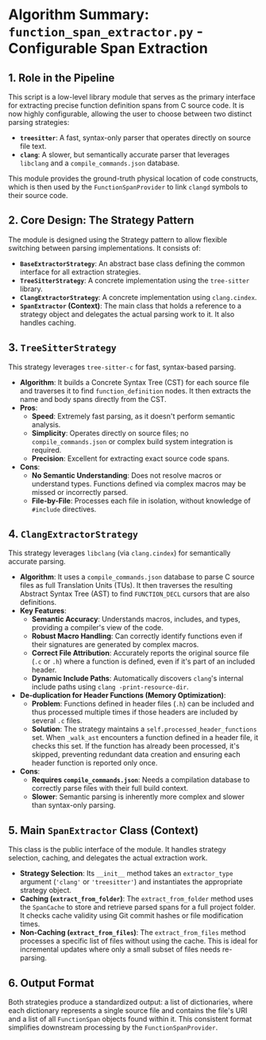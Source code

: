 # Algorithm Summary: `function_span_extractor.py` - Configurable Span Extraction

## 1. Role in the Pipeline

This script is a low-level library module that serves as the primary interface for extracting precise function definition spans from C source code. It is now highly configurable, allowing the user to choose between two distinct parsing strategies:

*   **`treesitter`**: A fast, syntax-only parser that operates directly on source file text.
*   **`clang`**: A slower, but semantically accurate parser that leverages `libclang` and a `compile_commands.json` database.

This module provides the ground-truth physical location of code constructs, which is then used by the `FunctionSpanProvider` to link `clangd` symbols to their source code.

## 2. Core Design: The Strategy Pattern

The module is designed using the Strategy pattern to allow flexible switching between parsing implementations. It consists of:

*   **`BaseExtractorStrategy`**: An abstract base class defining the common interface for all extraction strategies.
*   **`TreeSitterStrategy`**: A concrete implementation using the `tree-sitter` library.
*   **`ClangExtractorStrategy`**: A concrete implementation using `clang.cindex`.
*   **`SpanExtractor` (Context)**: The main class that holds a reference to a strategy object and delegates the actual parsing work to it. It also handles caching.

## 3. `TreeSitterStrategy`

This strategy leverages `tree-sitter-c` for fast, syntax-based parsing.

*   **Algorithm**: It builds a Concrete Syntax Tree (CST) for each source file and traverses it to find `function_definition` nodes. It then extracts the name and body spans directly from the CST.
*   **Pros**:
    *   **Speed**: Extremely fast parsing, as it doesn't perform semantic analysis.
    *   **Simplicity**: Operates directly on source files; no `compile_commands.json` or complex build system integration is required.
    *   **Precision**: Excellent for extracting exact source code spans.
*   **Cons**:
    *   **No Semantic Understanding**: Does not resolve macros or understand types. Functions defined via complex macros may be missed or incorrectly parsed.
    *   **File-by-File**: Processes each file in isolation, without knowledge of `#include` directives.

## 4. `ClangExtractorStrategy`

This strategy leverages `libclang` (via `clang.cindex`) for semantically accurate parsing.

*   **Algorithm**: It uses a `compile_commands.json` database to parse C source files as full Translation Units (TUs). It then traverses the resulting Abstract Syntax Tree (AST) to find `FUNCTION_DECL` cursors that are also definitions.
*   **Key Features**:
    *   **Semantic Accuracy**: Understands macros, includes, and types, providing a compiler's view of the code.
    *   **Robust Macro Handling**: Can correctly identify functions even if their signatures are generated by complex macros.
    *   **Correct File Attribution**: Accurately reports the original source file (`.c` or `.h`) where a function is defined, even if it's part of an included header.
    *   **Dynamic Include Paths**: Automatically discovers `clang`'s internal include paths using `clang -print-resource-dir`.
*   **De-duplication for Header Functions (Memory Optimization)**:
    *   **Problem**: Functions defined in header files (`.h`) can be included and thus processed multiple times if those headers are included by several `.c` files.
    *   **Solution**: The strategy maintains a `self.processed_header_functions` set. When `_walk_ast` encounters a function defined in a header file, it checks this set. If the function has already been processed, it's skipped, preventing redundant data creation and ensuring each header function is reported only once.
*   **Cons**:
    *   **Requires `compile_commands.json`**: Needs a compilation database to correctly parse files with their full build context.
    *   **Slower**: Semantic parsing is inherently more complex and slower than syntax-only parsing.

## 5. Main `SpanExtractor` Class (Context)

This class is the public interface of the module. It handles strategy selection, caching, and delegates the actual extraction work.

*   **Strategy Selection**: Its `__init__` method takes an `extractor_type` argument (`'clang'` or `'treesitter'`) and instantiates the appropriate strategy object.
*   **Caching (`extract_from_folder`)**: The `extract_from_folder` method uses the `SpanCache` to store and retrieve parsed spans for a full project folder. It checks cache validity using Git commit hashes or file modification times.
*   **Non-Caching (`extract_from_files`)**: The `extract_from_files` method processes a specific list of files without using the cache. This is ideal for incremental updates where only a small subset of files needs re-parsing.

## 6. Output Format

Both strategies produce a standardized output: a list of dictionaries, where each dictionary represents a single source file and contains the file's URI and a list of all `FunctionSpan` objects found within it. This consistent format simplifies downstream processing by the `FunctionSpanProvider`.